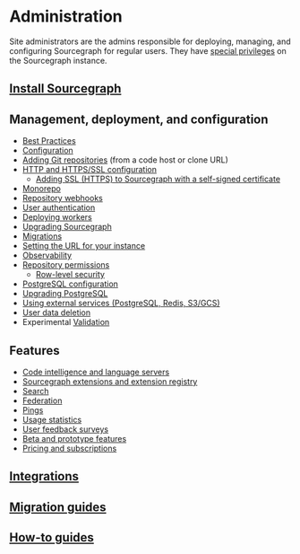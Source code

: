 # Administration

Site administrators are the admins responsible for deploying, managing, and configuring Sourcegraph for regular users. They have [special privileges](privileges.md) on the Sourcegraph instance.

## [Install Sourcegraph](install/index.md)

## Management, deployment, and configuration
- [Best Practices](deployment_best_practices.md)
- [Configuration](config/index.md)
- [Adding Git repositories](repo/add.md) (from a code host or clone URL)
- [HTTP and HTTPS/SSL configuration](http_https_configuration.md)
  - [Adding SSL (HTTPS) to Sourcegraph with a self-signed certificate](ssl_https_self_signed_cert_nginx.md)
- [Monorepo](monorepo.md)
- [Repository webhooks](repo/webhooks.md)
- [User authentication](auth/index.md)
- [Deploying workers](workers.md)
- [Upgrading Sourcegraph](updates/index.md)
- [Migrations](migration/index.md)
- [Setting the URL for your instance](url.md)
- [Observability](observability.md)
- [Repository permissions](repo/permissions.md)
  - [Row-level security](repo/row_level_security.md)
- [PostgreSQL configuration](config/postgres-conf.md)
- [Upgrading PostgreSQL](postgres.md)
- [Using external services (PostgreSQL, Redis, S3/GCS)](external_services/index.md)
- [User data deletion](user_data_deletion.md)
- <span class="badge badge-experimental">Experimental</span> [Validation](validation.md)

## Features

- [Code intelligence and language servers](../code_intelligence/index.md)
- [Sourcegraph extensions and extension registry](extensions/index.md)
- [Search](search.md)
- [Federation](federation/index.md)
- [Pings](pings.md)
- [Usage statistics](usage_statistics.md)
- [User feedback surveys](user_surveys.md)
- [Beta and prototype features](beta_and_prototype_features.md)
- [Pricing and subscriptions](subscriptions/index.md)

## [Integrations](../integration/index.md)

## [Migration guides](migration/index.md)

## [How-to guides](how-to/index.md)
